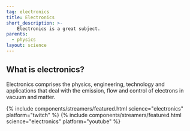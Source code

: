 ```yaml
---
tag: electronics
title: Electronics
short_description: >-
    Electronics is a great subject.
parents:
  - physics
layout: science
---
```

## What is electronics?

Electronics comprises the physics, engineering, technology and applications that deal with the emission, flow and control of electrons in vacuum and matter.

{% include components/streamers/featured.html science="electronics" platform="twitch" %}
{% include components/streamers/featured.html science="electronics" platform="youtube" %}
